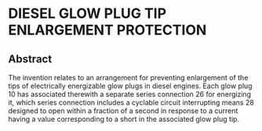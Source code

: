 # DIESEL GLOW PLUG TIP ENLARGEMENT PROTECTION

## Abstract
The invention relates to an arrangement for preventing enlargement of the tips of electrically energizable glow plugs in diesel engines. Each glow plug 10 has associated therewith a separate series connection 26 for energizing it, which series connection includes a cyclable circuit interrupting means 28 designed to open within a fraction of a second in response to a current having a value corresponding to a short in the associated glow plug tip.